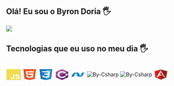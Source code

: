 ## Olá! Eu sou o Byron Doria 🖐️

<div> 
  <a href="https://www.linkedin.com/in/byron-ribeiro-santos-doria-6654b0312" target="_blank"><img src="https://img.shields.io/badge/-LinkedIn-%230077B5?style=for-the-badge&logo=linkedin&logoColor=white" target="_blank"></a> 

## Tecnologias que eu uso no meu dia 🖐️

<div style="display: inline_block"><br>
  <img align="center" alt="By-Js" height="30" width="40" src="https://raw.githubusercontent.com/devicons/devicon/master/icons/javascript/javascript-plain.svg">
  <img align="center" alt="By-HTML" height="30" width="40" src="https://raw.githubusercontent.com/devicons/devicon/master/icons/html5/html5-original.svg">
  <img align="center" alt="By-CSS" height="30" width="40" src="https://raw.githubusercontent.com/devicons/devicon/master/icons/css3/css3-original.svg">
  <img align="center" alt="By-Csharp" height="30" width="40" src="https://raw.githubusercontent.com/devicons/devicon/master/icons/csharp/csharp-original.svg">
  <img align="center" alt="By-Csharp" height="30" width="40" src="https://raw.githubusercontent.com/izumin5210/emojipack-for-devicon/master/png/dot-net.png">
  <img align="center" alt="By-Csharp" height="30" width="40" src="https://raw.githubusercontent.com/jmnote/z-icons/master/svg/git.svg">
  <img align="center" alt="By-Csharp" height="30" width="40" src="https://upload.wikimedia.org/wikipedia/de/8/8c/Microsoft_SQL_Server_Logo.svg">
  <img align="center" alt="By-Csharp" height="30" width="40" src="https://raw.githubusercontent.com/izumin5210/emojipack-for-devicon/master/png/angularjs.png">  
</div>

